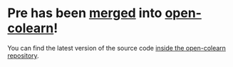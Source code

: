 # Pre has been [merged](https://github.com/fetchai/open-colearn/pull/236) into [open-colearn](https://github.com/fetchai/open-colearn)!
You can find the latest version of the source code [inside the open-colearn repository](https://github.com/fetchai/open-colearn/tree/master/pre).
